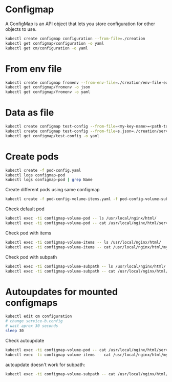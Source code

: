 # Configmap
A ConfigMap is an API object that lets you store configuration for other objects to use.

```sh
kubectl create configmap configuration --from-file=./creation
kubectl get configmap/configuration -o yaml
kubectl get cm/configuration -o yaml
```

# From env file
```sh
kubectl create configmap fromenv --from-env-file=./creation/env-file-example
kubectl get configmap/fromenv -o json
kubectl get configmap/fromenv -o yaml
```
# Data as file

```sh
kubectl create configmap test-config --from-file=<my-key-name>=<path-to-file>
kubectl create configmap test-config --from-file=s.json=./creation/service.json
kubectl get configmap/test-config -o yaml
```
# Create pods

```sh
kubectl create -f pod-config.yaml
kubectl logs configmap-pod
kubectl logs configmap-pod | grep Name
```

Create different pods using same configmap
```sh
kubectl create -f pod-config-volume-items.yaml -f pod-config-volume-subpath.yaml -f pod-config-volume.yaml
```

Check default pod
```sh
kubectl exec -ti configmap-volume-pod -- ls /usr/local/nginx/html/
kubectl exec -ti configmap-volume-pod -- cat /usr/local/nginx/html/service-b.config
```

Check pod with items
```sh
kubectl exec -ti configmap-volume-items -- ls /usr/local/nginx/html/
kubectl exec -ti configmap-volume-items -- cat /usr/local/nginx/html/myconfig
```

Check pod with subpath
```sh
kubectl exec -ti configmap-volume-subpath -- ls /usr/local/nginx/html/
kubectl exec -ti configmap-volume-subpath -- cat /usr/local/nginx/html/service-b.config
```

# Autoupdates for mounted configmaps
```sh
kubectl edit cm configuration
# change service-b.config
# wait aprox 30 seconds
sleep 30
```

Check autoupdate
```sh
kubectl exec -ti configmap-volume-pod -- cat /usr/local/nginx/html/service-b.config
kubectl exec -ti configmap-volume-items -- cat /usr/local/nginx/html/myconfig
```

autoupdate doesn't work for subpath:
```sh
kubectl exec -ti configmap-volume-subpath -- cat /usr/local/nginx/html/service-b.config
```